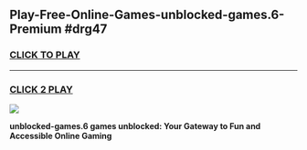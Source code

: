 
## Play-Free-Online-Games-unblocked-games.6-Premium #drg47
<h3>
<a href="https://premium.freeplayer.one?title=unblocked-games.6&ref=8M">CLICK TO PLAY</a></h3>
<hr>

<h3>
<a href="https://premium.freeplayer.one?title=unblocked-games.6&ref=8M">CLICK 2 PLAY</a>
  
</h3>

<a href="https://premium.freeplayer.one?title=unblocked-games.6&ref=8M"><img src="https://clearcache.store/games.png"></a>


**unblocked-games.6 games unblocked: Your Gateway to Fun and Accessible Online Gaming**
